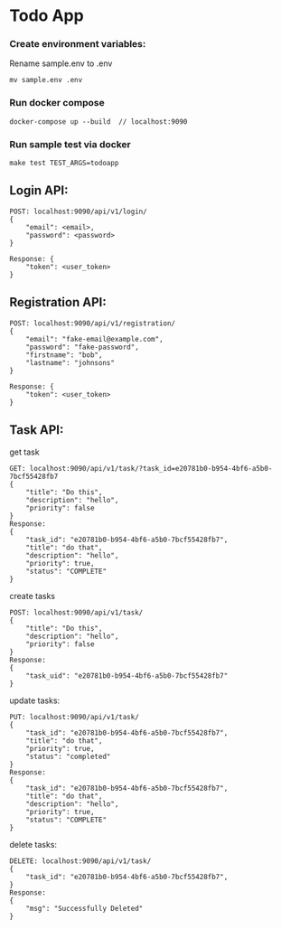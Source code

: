 # Todo App

### Create environment variables:

Rename sample.env to .env

```
mv sample.env .env
```

### Run docker compose

```
docker-compose up --build  // localhost:9090
```


### Run sample test via docker

```
make test TEST_ARGS=todoapp
```


## Login API:

```
POST: localhost:9090/api/v1/login/
{
    "email": <email>,
    "password": <password>
}

Response: {
    "token": <user_token>
}
```

## Registration API:

```
POST: localhost:9090/api/v1/registration/
{
    "email": "fake-email@example.com",
    "password": "fake-password",
    "firstname": "bob",
    "lastname": "johnsons"
}

Response: {
    "token": <user_token>
}
```


## Task API:

get task

```
GET: localhost:9090/api/v1/task/?task_id=e20781b0-b954-4bf6-a5b0-7bcf55428fb7
{
    "title": "Do this",
    "description": "hello",
    "priority": false
}
Response: 
{
    "task_id": "e20781b0-b954-4bf6-a5b0-7bcf55428fb7",
    "title": "do that",
    "description": "hello",
    "priority": true,
    "status": "COMPLETE"
}
```

create tasks

```
POST: localhost:9090/api/v1/task/
{
    "title": "Do this",
    "description": "hello",
    "priority": false
}
Response: 
{
    "task_uid": "e20781b0-b954-4bf6-a5b0-7bcf55428fb7"
}
```

update tasks:

```
PUT: localhost:9090/api/v1/task/
{
    "task_id": "e20781b0-b954-4bf6-a5b0-7bcf55428fb7",
    "title": "do that",
    "priority": true,
    "status": "completed"
}
Response: 
{
    "task_id": "e20781b0-b954-4bf6-a5b0-7bcf55428fb7",
    "title": "do that",
    "description": "hello",
    "priority": true,
    "status": "COMPLETE"
}
```

delete tasks:

```
DELETE: localhost:9090/api/v1/task/
{
    "task_id": "e20781b0-b954-4bf6-a5b0-7bcf55428fb7",
}
Response: 
{
    "msg": "Successfully Deleted"
}
```
